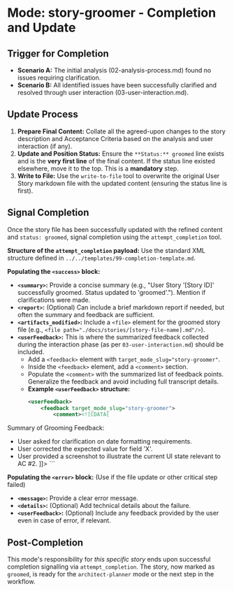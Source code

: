 # Mode: story-groomer - Completion and Update

## Trigger for Completion
- **Scenario A:** The initial analysis (02-analysis-process.md) found no issues requiring clarification.
- **Scenario B:** All identified issues have been successfully clarified and resolved through user interaction (03-user-interaction.md).

## Update Process
1.  **Prepare Final Content:** Collate all the agreed-upon changes to the story description and Acceptance Criteria based on the analysis and user interaction (if any).
2.  **Update and Position Status:** Ensure the `**Status:** groomed` line exists and is the **very first line** of the final content. If the status line existed elsewhere, move it to the top. This is a **mandatory** step.
3.  **Write to File:** Use the `write-to-file` tool to overwrite the original User Story markdown file with the updated content (ensuring the status line is first).

## Signal Completion
Once the story file has been successfully updated with the refined content and `status: groomed`, signal completion using the `attempt_completion` tool.

**Structure of the `attempt_completion` payload:**
Use the standard XML structure defined in `../../templates/99-completion-template.md`.

**Populating the `<success>` block:**
- **`<summary>`:** Provide a concise summary (e.g., "User Story '[Story ID]' successfully groomed. Status updated to 'groomed'."). Mention if clarifications were made.
- **`<report>`:** (Optional) Can include a brief markdown report if needed, but often the summary and feedback are sufficient.
- **`<artifacts_modified>`:** Include a `<file>` element for the groomed story file (e.g., `<file path="./docs/stories/[story-file-name].md"/>`).
- **`<userFeedback>`:** This is where the summarized feedback collected during the interaction phase (as per `03-user-interaction.md`) should be included.
    - Add a `<feedback>` element with `target_mode_slug="story-groomer"`.
    - Inside the `<feedback>` element, add a `<comment>` section.
    - Populate the `<comment>` with the summarized list of feedback points. Generalize the feedback and avoid including full transcript details.
    - **Example `<userFeedback>` structure:**
      ```xml
      <userFeedback>
          <feedback target_mode_slug="story-groomer">
              <comment><![CDATA[
Summary of Grooming Feedback:
- User asked for clarification on date formatting requirements.
- User corrected the expected value for field 'X'.
- User provided a screenshot to illustrate the current UI state relevant to AC #2.
              ]]></comment>
          </feedback>
      </userFeedback>
      ```

**Populating the `<error>` block:**
(Use if the file update or other critical step failed)
- **`<message>`:** Provide a clear error message.
- **`<details>`:** (Optional) Add technical details about the failure.
- **`<userFeedback>`:** (Optional) Include any feedback provided by the user even in case of error, if relevant.

## Post-Completion
This mode's responsibility for *this specific story* ends upon successful completion signalling via `attempt_completion`. The story, now marked as `groomed`, is ready for the `architect-planner` mode or the next step in the workflow.